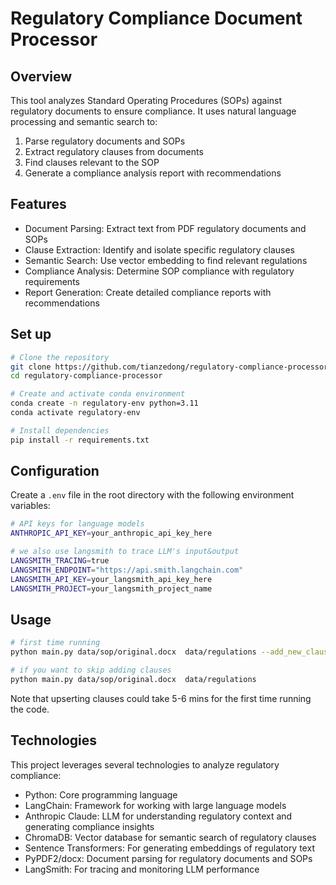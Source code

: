 # Regulatory Compliance Document Processor

## Overview

This tool analyzes Standard Operating Procedures (SOPs) against regulatory documents to ensure compliance. It uses natural language processing and semantic search to:
1. Parse regulatory documents and SOPs
2. Extract regulatory clauses from documents
3. Find clauses relevant to the SOP
4. Generate a compliance analysis report with recommendations

## Features
- Document Parsing: Extract text from PDF regulatory documents and SOPs
- Clause Extraction: Identify and isolate specific regulatory clauses
- Semantic Search: Use vector embedding to find relevant regulations
- Compliance Analysis: Determine SOP compliance with regulatory requirements
- Report Generation: Create detailed compliance reports with recommendations

## Set up
```Bash
# Clone the repository
git clone https://github.com/tianzedong/regulatory-compliance-processor
cd regulatory-compliance-processor

# Create and activate conda environment
conda create -n regulatory-env python=3.11
conda activate regulatory-env

# Install dependencies
pip install -r requirements.txt
```

## Configuration

Create a `.env` file in the root directory with the following environment variables:

```bash
# API keys for language models
ANTHROPIC_API_KEY=your_anthropic_api_key_here

# we also use langsmith to trace LLM's input&output
LANGSMITH_TRACING=true
LANGSMITH_ENDPOINT="https://api.smith.langchain.com"
LANGSMITH_API_KEY=your_langsmith_api_key_here
LANGSMITH_PROJECT=your_langsmith_project_name
```

## Usage 
``` Bash
# first time running
python main.py data/sop/original.docx  data/regulations --add_new_clauses

# if you want to skip adding clauses
python main.py data/sop/original.docx  data/regulations
```
Note that upserting clauses could take 5-6 mins for the first time running the code. 

## Technologies
This project leverages several technologies to analyze regulatory compliance:

- Python: Core programming language
- LangChain: Framework for working with large language models
- Anthropic Claude: LLM for understanding regulatory context and generating compliance insights
- ChromaDB: Vector database for semantic search of regulatory clauses
- Sentence Transformers: For generating embeddings of regulatory text
- PyPDF2/docx: Document parsing for regulatory documents and SOPs
- LangSmith: For tracing and monitoring LLM performance
